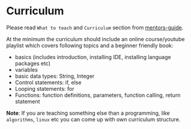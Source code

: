 # Curriculum

Please read `What to teach` and `Curriculum` section from [mentors-guide](../mentors-guide.md).

At the minimum the curriculum should include an online course/youtube playlist which covers following topics and a beginner friendly book:

- basics (includes introduction, installing IDE, installing language packages etc)
- variables
- basic data types: String, Integer
- Control statements: if, else
- Looping statements: for
- Functions: function definitions, parameters, function calling, return statement

**Note**: If you are teaching something else than a programming, like `algorithms`, `linux` etc you can come up with own curriculum structure.
